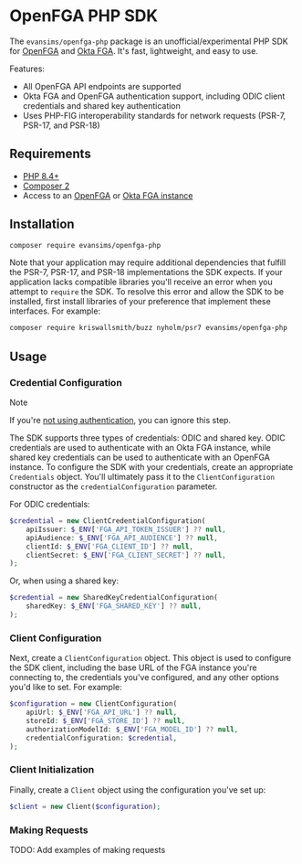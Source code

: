 # OpenFGA PHP SDK

The `evansims/openfga-php` package is an unofficial/experimental PHP SDK for [OpenFGA](https://openfga.dev/) and [Okta FGA](https://www.okta.com/products/fine-grained-authorization/). It's fast, lightweight, and easy to use.

Features:

- All OpenFGA API endpoints are supported
- Okta FGA and OpenFGA authentication support, including ODIC client credentials and shared key authentication
- Uses PHP-FIG interoperability standards for network requests (PSR-7, PSR-17, and PSR-18)

## Requirements

- [PHP 8.4+](https://www.php.net/)
- [Composer 2](https://getcomposer.org/)
- Access to an [OpenFGA](https://openfga.dev/docs/getting-started/setup-openfga/overview) or [Okta FGA instance](http://dashboard.fga.dev/)

## Installation

```bash
composer require evansims/openfga-php
```

Note that your application may require additional dependencies that fulfill the PSR-7, PSR-17, and PSR-18 implementations the SDK expects. If your application lacks compatible libraries you'll receive an error when you attempt to `require` the SDK. To resolve this error and allow the SDK to be installed, first install libraries of your preference that implement these interfaces. For example:

```bash
composer require kriswallsmith/buzz nyholm/psr7 evansims/openfga-php
```

## Usage

### Credential Configuration

> [!NOTE]
> If you're [not using authentication](https://openfga.dev/docs/getting-started/setup-sdk-client#using-no-authentication), you can ignore this step.

The SDK supports three types of credentials: ODIC and shared key. ODIC credentials are used to authenticate with an Okta FGA instance, while shared key credentials can be used to authenticate with an OpenFGA instance. To configure the SDK with your credentials, create an appropriate `Credentials` object. You'll ultimately pass it to the `ClientConfiguration` constructor as the `credentialConfiguration` parameter.

For ODIC credentials:

```php
$credential = new ClientCredentialConfiguration(
    apiIssuer: $_ENV['FGA_API_TOKEN_ISSUER'] ?? null,
    apiAudience: $_ENV['FGA_API_AUDIENCE'] ?? null,
    clientId: $_ENV['FGA_CLIENT_ID'] ?? null,
    clientSecret: $_ENV['FGA_CLIENT_SECRET'] ?? null,
);
```

Or, when using a shared key:

```php
$credential = new SharedKeyCredentialConfiguration(
    sharedKey: $_ENV['FGA_SHARED_KEY'] ?? null,
);
```

### Client Configuration

Next, create a `ClientConfiguration` object. This object is used to configure the SDK client, including the base URL of the FGA instance you're connecting to, the credentials you've configured, and any other options you'd like to set. For example:

```php
$configuration = new ClientConfiguration(
    apiUrl: $_ENV['FGA_API_URL'] ?? null,
    storeId: $_ENV['FGA_STORE_ID'] ?? null,
    authorizationModelId: $_ENV['FGA_MODEL_ID'] ?? null,
    credentialConfiguration: $credential,
);
```

### Client Initialization

Finally, create a `Client` object using the configuration you've set up:

```php
$client = new Client($configuration);
```

### Making Requests

TODO: Add examples of making requests
